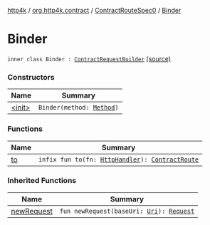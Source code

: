 [http4k](../../../index.md) / [org.http4k.contract](../../index.md) / [ContractRouteSpec0](../index.md) / [Binder](./index.md)

# Binder

`inner class Binder : `[`ContractRequestBuilder`](../../-contract-route-spec/-contract-request-builder/index.md) [(source)](https://github.com/http4k/http4k/blob/master/http4k-contract/src/main/kotlin/org/http4k/contract/routeSpec.kt#L47)

### Constructors

| Name | Summary |
|---|---|
| [&lt;init&gt;](-init-.md) | `Binder(method: `[`Method`](../../../org.http4k.core/-method/index.md)`)` |

### Functions

| Name | Summary |
|---|---|
| [to](to.md) | `infix fun to(fn: `[`HttpHandler`](../../../org.http4k.core/-http-handler.md)`): `[`ContractRoute`](../../-contract-route/index.md) |

### Inherited Functions

| Name | Summary |
|---|---|
| [newRequest](../../-contract-route-spec/-contract-request-builder/new-request.md) | `fun newRequest(baseUri: `[`Uri`](../../../org.http4k.core/-uri/index.md)`): `[`Request`](../../../org.http4k.core/-request/index.md) |
